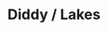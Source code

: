 ---
ee_id_thing: '4110'
site: '1'
type: '2'
inv_num: 2013-31-
add_credit:
url: 2013-31-diddy-lakes
title: Diddy / Lakes
year: '2013'
display_year: '2013'
medium: 1920x1080 H.264/MPEG-4 Part 10 looped digital file (from ​lossless ​Quicktime
  Animation master), media player, 70” flatscreen, armature, various cables
dims: 79 x 36.5 x 11 inches
pitch: Diddy w/ Lake effect .....
ps:
live_url:
youtube:
https://github.com/coryarcangel/alu:
imgs: diddy-lakes-2013-031-install-Heart-01-database-SM.jpg
subheading:
download:
commission:
related:
layout: things-i-made
---